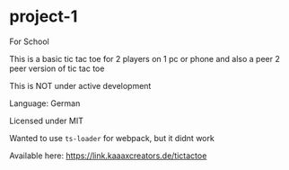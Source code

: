 # project-1
For School

This is a basic tic tac toe for 2 players on 1 pc or phone and also a peer 2 peer version of tic tac toe

This is NOT under active development

Language: German

Licensed under MIT

Wanted to use `ts-loader` for webpack, but it didnt work

Available here: https://link.kaaaxcreators.de/tictactoe

